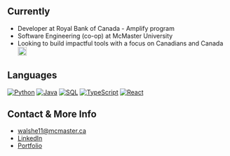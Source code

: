 ## Currently

- Developer at Royal Bank of Canada - Amplify program
- Software Engineering (co-op) at McMaster University
- Looking to build impactful tools with a focus on Canadians and Canada <img src="https://github.com/user-attachments/assets/49bc145b-9405-47bf-b722-421011e7f309" alt="drawing" height="20"/>



## Languages

[![Python](https://img.shields.io/badge/python-3670A0?style=for-the-badge&logo=python&logoColor=white&style=flat-square)](#)
[![Java](https://img.shields.io/badge/Java-3178C6?style=for-the-badge&logo=openjdk&logoColor=white&style=flat-square)](#)
[![SQL](https://img.shields.io/badge/SQL-3670A0?style=for-the-badge&logo=database&logoColor=white&style=flat-square)](#)
[![TypeScript](https://img.shields.io/badge/TypeScript-3178C6?logo=typescript&logoColor=fff)](#)
[![React](https://img.shields.io/badge/React-%2320232a.svg?logo=react&logoColor=%2361DAFB)](#)

## Contact & More Info

- walshe11@mcmaster.ca
- [LinkedIn](https://www.linkedin.com/in/ethanwalsh03/)
- [Portfolio](https://ethanwalsh.ca)
